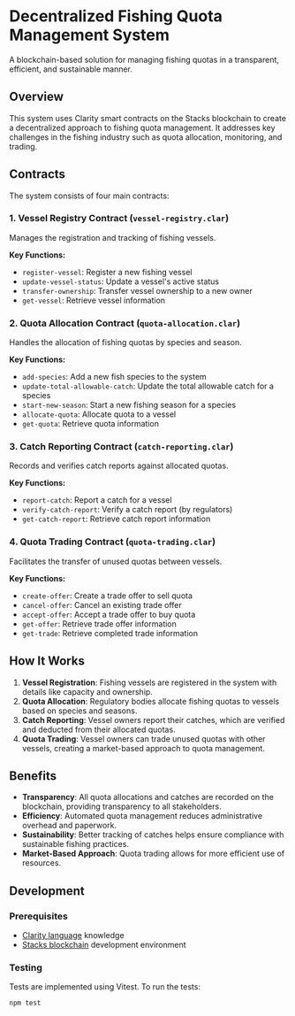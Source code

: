 # Decentralized Fishing Quota Management System

A blockchain-based solution for managing fishing quotas in a transparent, efficient, and sustainable manner.

## Overview

This system uses Clarity smart contracts on the Stacks blockchain to create a decentralized approach to fishing quota management. It addresses key challenges in the fishing industry such as quota allocation, monitoring, and trading.

## Contracts

The system consists of four main contracts:

### 1. Vessel Registry Contract (`vessel-registry.clar`)

Manages the registration and tracking of fishing vessels.

**Key Functions:**
- `register-vessel`: Register a new fishing vessel
- `update-vessel-status`: Update a vessel's active status
- `transfer-ownership`: Transfer vessel ownership to a new owner
- `get-vessel`: Retrieve vessel information

### 2. Quota Allocation Contract (`quota-allocation.clar`)

Handles the allocation of fishing quotas by species and season.

**Key Functions:**
- `add-species`: Add a new fish species to the system
- `update-total-allowable-catch`: Update the total allowable catch for a species
- `start-new-season`: Start a new fishing season for a species
- `allocate-quota`: Allocate quota to a vessel
- `get-quota`: Retrieve quota information

### 3. Catch Reporting Contract (`catch-reporting.clar`)

Records and verifies catch reports against allocated quotas.

**Key Functions:**
- `report-catch`: Report a catch for a vessel
- `verify-catch-report`: Verify a catch report (by regulators)
- `get-catch-report`: Retrieve catch report information

### 4. Quota Trading Contract (`quota-trading.clar`)

Facilitates the transfer of unused quotas between vessels.

**Key Functions:**
- `create-offer`: Create a trade offer to sell quota
- `cancel-offer`: Cancel an existing trade offer
- `accept-offer`: Accept a trade offer to buy quota
- `get-offer`: Retrieve trade offer information
- `get-trade`: Retrieve completed trade information

## How It Works

1. **Vessel Registration**: Fishing vessels are registered in the system with details like capacity and ownership.
2. **Quota Allocation**: Regulatory bodies allocate fishing quotas to vessels based on species and seasons.
3. **Catch Reporting**: Vessel owners report their catches, which are verified and deducted from their allocated quotas.
4. **Quota Trading**: Vessel owners can trade unused quotas with other vessels, creating a market-based approach to quota management.

## Benefits

- **Transparency**: All quota allocations and catches are recorded on the blockchain, providing transparency to all stakeholders.
- **Efficiency**: Automated quota management reduces administrative overhead and paperwork.
- **Sustainability**: Better tracking of catches helps ensure compliance with sustainable fishing practices.
- **Market-Based Approach**: Quota trading allows for more efficient use of resources.

## Development

### Prerequisites

- [Clarity language](https://clarity-lang.org/) knowledge
- [Stacks blockchain](https://www.stacks.co/) development environment

### Testing

Tests are implemented using Vitest. To run the tests:

```bash
npm test

